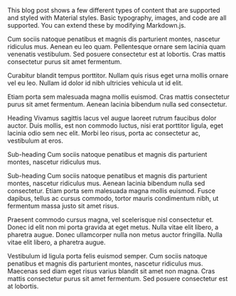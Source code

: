 This blog post shows a few different types of content that are supported and styled with Material styles. Basic typography, images, and code are all supported. You can extend these by modifying Markdown.js.

Cum sociis natoque penatibus et magnis dis parturient montes, nascetur ridiculus mus. Aenean eu leo quam. Pellentesque ornare sem lacinia quam venenatis vestibulum. Sed posuere consectetur est at lobortis. Cras mattis consectetur purus sit amet fermentum.

Curabitur blandit tempus porttitor. Nullam quis risus eget urna mollis ornare vel eu leo. Nullam id dolor id nibh ultricies vehicula ut id elit.

Etiam porta sem malesuada magna mollis euismod. Cras mattis consectetur purus sit amet fermentum. Aenean lacinia bibendum nulla sed consectetur.

Heading
Vivamus sagittis lacus vel augue laoreet rutrum faucibus dolor auctor. Duis mollis, est non commodo luctus, nisi erat porttitor ligula, eget lacinia odio sem nec elit. Morbi leo risus, porta ac consectetur ac, vestibulum at eros.

Sub-heading
Cum sociis natoque penatibus et magnis dis parturient montes, nascetur ridiculus mus.

Sub-heading
Cum sociis natoque penatibus et magnis dis parturient montes, nascetur ridiculus mus. Aenean lacinia bibendum nulla sed consectetur. Etiam porta sem malesuada magna mollis euismod. Fusce dapibus, tellus ac cursus commodo, tortor mauris condimentum nibh, ut fermentum massa justo sit amet risus.

Praesent commodo cursus magna, vel scelerisque nisl consectetur et.
Donec id elit non mi porta gravida at eget metus.
Nulla vitae elit libero, a pharetra augue.
Donec ullamcorper nulla non metus auctor fringilla. Nulla vitae elit libero, a pharetra augue.

Vestibulum id ligula porta felis euismod semper.
Cum sociis natoque penatibus et magnis dis parturient montes, nascetur ridiculus mus.
Maecenas sed diam eget risus varius blandit sit amet non magna.
Cras mattis consectetur purus sit amet fermentum. Sed posuere consectetur est at lobortis.